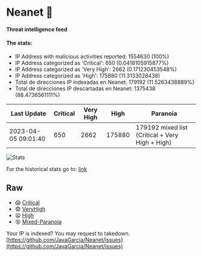 # Neanet :hocho:
#### Threat intelligence feed
#### The stats:

- IP Address with malicious activities reported: 1554630 (100%)
- IP Address categorized as 'Critical':  650 (0.0418105915877%)
- IP Address categorized as 'Very High':  2662 (0.171230453548%)
- IP Address categorized as 'High':  175880 (11.3133028438)
- Total de direcciones IP indexadas en Neanet:  179192 (11.5263438889%)
- Total de direcciones IP descartadas en Neanet:  1375438 (88.4736561111%)

| Last Update | Critical | Very High | High | Paranoia |
| --- | --- | --- | --- | --- |
| 2023-04-05 09:01:40 | 650 | 2662 | 175880 | 179192 mixed list (Critical + Very High + High)|

![Stats](https://docs.google.com/spreadsheets/d/e/2PACX-1vSnaNMIXVabIpDJjufMlzH7poXnshF3mgd8Is1g9ytUEzVsP5my4Trn8f-xkoLLQ38xpL3HtmUexLo6/pubchart?oid=501124687&format=image)

For the historical stats go to: [link](/stats.csv)
## Raw
- :scream: [Critical](https://raw.githubusercontent.com/JavaGarcia/Neanet/master/blacklists/neanet_critical.txt)
- :fearful: [VeryHigh](https://raw.githubusercontent.com/JavaGarcia/Neanet/master/blacklists/neanet_veryHigh.txtt)
- :frowning: [High](https://raw.githubusercontent.com/JavaGarcia/Neanet/master/blacklists/neanet_high.txt)
- :dizzy_face: [Mixed-Paranoia](https://raw.githubusercontent.com/JavaGarcia/Neanet/master/blacklists/neanet_all.txt)


Your IP is indexed? You may request to takedown. [https://github.com/JavaGarcia/Neanet/issues](https://github.com/JavaGarcia/Neanet/issues)































































































































































































































































































































































































































































































































































































































































































































































































































































































































































































































































































































































































































































































































































































































































































































































































































































































































































































































































































































































































































































































































































































































































































































































































































































































































































































































































































































































































































































































































































































































































































































































































































































































































































































































































































































































































































































































































































































































































































































































































































































































































































































































































































































































































































































































































































































































































































































































































































































































































































































































































































































































































































































































































































































































































































































































































































































































































































































































































































































































































































































































































































































































































































































































































































































































































































































































































































































































































































































































































































































































































































































































































































































































































































































































































































































































































































































































































































































































































































































































































































































































































































































































































































































































































































































































































































































































































































































































































































































































































































































































































































































































































































































































































































































































































































































































































































































































































































































































































































































































































































































































































































































































































































































































































































































































































































































